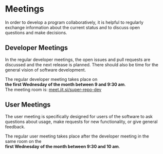 # Meetings

In order to develop a program collaboratively, it is helpful to regularly
exchange information about the current status and to discuss open questions
and make decisions.

## Developer Meetings

In the regular developer meetings, the open issues and pull requests are
discussed and the next release is planned. There should also be time for
the general vision of software development.

The regular developer meeting takes place on <br>
**the first Wednesday of the month between 9 and 9:30 am**. <br>
The meeting room is: [meet.jit.si/super-repo-dev](https://meet.jit.si/super-repo-dev)

## User Meetings

The user meeting is specifically designed for users of the software to ask
questions about usage, make requests for new functionality,
or give general feedback.

The regular user meeting takes place after the developer meeting in the same
room on the <br>
**first Wednesday of the month between 9:30 and 10 am**.

